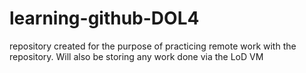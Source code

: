 # learning-github-DOL4
repository created for the purpose of practicing remote work with the repository.
Will also be storing any work done via the LoD VM
